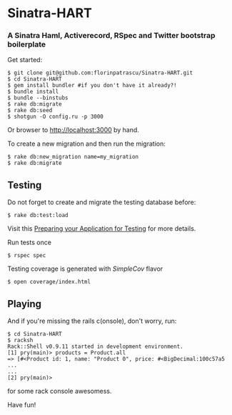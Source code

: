 # Sinatra-HART
### A Sinatra Haml, Activerecord, RSpec and Twitter bootstrap boilerplate

Get started:

    $ git clone git@github.com:florinpatrascu/Sinatra-HART.git
    $ cd Sinatra-HART
    $ gem install bundler #if you don't have it already?!
    $ bundle install
    $ bundle --binstubs
    $ rake db:migrate
    $ rake db:seed
    $ shotgun -O config.ru -p 3000

Or browser to <http://localhost:3000> by hand.

To create a new migration and then run the migration:

    $ rake db:new_migration name=my_migration
    $ rake db:migrate

## Testing
Do not forget to create and migrate the testing database before:

    $ rake db:test:load
Visit this [Preparing your Application for Testing][1] for more details.
  
Run tests once
  
    $ rspec spec
  
Testing coverage is generated with _SimpleCov_ flavor
    
    $ open coverage/index.html

## Playing  
And if you're missing the rails c(onsole), don't worry, run: 

    $ cd Sinatra-HART
    $ racksh
    Rack::Shell v0.9.11 started in development environment.
    [1] pry(main)> products = Product.all
    => [#<Product id: 1, name: "Product 0", price: #<BigDecimal:100c57a5 ...
    ...
    [2] pry(main)> 
  

for some rack console awesomess.

Have fun!


[1]: http://guides.rubyonrails.org/testing.html#preparing-your-application-for-testing
